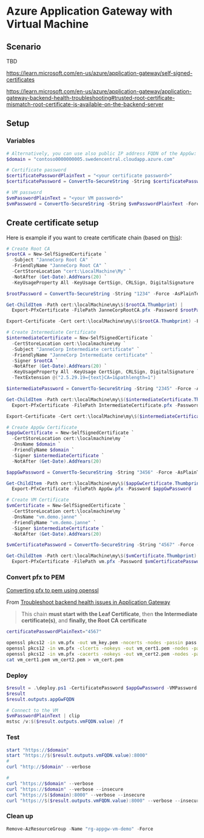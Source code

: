 # Azure Application Gateway with Virtual Machine

## Scenario

TBD

https://learn.microsoft.com/en-us/azure/application-gateway/self-signed-certificates

https://learn.microsoft.com/en-us/azure/application-gateway/application-gateway-backend-health-troubleshooting#trusted-root-certificate-mismatch-root-certificate-is-available-on-the-backend-server

## Setup

### Variables

```powershell
# Alternatively, you can use also public IP address FQDN of the AppGw:
$domain = "contoso0000000005.swedencentral.cloudapp.azure.com"

# Certificate password
$certificatePasswordPlainText = "<your certificate password>"
$certificatePassword = ConvertTo-SecureString -String $certificatePasswordPlainText -Force -AsPlainText

# VM password
$vmPasswordPlainText = "<your VM password>"
$vmPassword = ConvertTo-SecureString -String $vmPasswordPlainText -Force -AsPlainText
```

## Create certificate setup

Here is example if you want to create certificate chain (based on [this](https://learn.microsoft.com/en-us/aspnet/core/security/authentication/certauth)):

```powershell
# Create Root CA
$rootCA = New-SelfSignedCertificate `
  -Subject "JanneCorp Root CA" `
  -FriendlyName "JanneCorp Root CA" `
  -CertStoreLocation "cert:\LocalMachine\My" `
  -NotAfter (Get-Date).AddYears(20) `
  -KeyUsageProperty All -KeyUsage CertSign, CRLSign, DigitalSignature

$rootPassword = ConvertTo-SecureString -String "1234" -Force -AsPlainText

Get-ChildItem -Path cert:\localMachine\my\$($rootCA.Thumbprint) | 
  Export-PfxCertificate -FilePath JanneCorpRootCA.pfx -Password $rootPassword

Export-Certificate -Cert cert:\localMachine\my\$($rootCA.Thumbprint) -FilePath JanneCorpRootCA.cer

# Create Intermediate Certificate
$intermediateCertificate = New-SelfSignedCertificate `
  -CertStoreLocation cert:\localmachine\my `
  -Subject "JanneCorp Intermediate certificate" `
  -FriendlyName "JanneCorp Intermediate certificate" `
  -Signer $rootCA `
  -NotAfter (Get-Date).AddYears(20) `
  -KeyUsageProperty All -KeyUsage CertSign, CRLSign, DigitalSignature `
  -TextExtension @("2.5.29.19={text}CA=1&pathlength=1")

$intermediatePassword = ConvertTo-SecureString -String "2345" -Force -AsPlainText

Get-ChildItem -Path cert:\localMachine\my\$($intermediateCertificate.Thumbprint) | 
  Export-PfxCertificate -FilePath IntermediateCertificate.pfx -Password $intermediatePassword

Export-Certificate -Cert cert:\localMachine\my\$($intermediateCertificate.Thumbprint) -FilePath IntermediateCertificate.cer

# Create AppGw Certificate
$appGwCertificate = New-SelfSignedCertificate `
  -CertStoreLocation cert:\localmachine\my `
  -DnsName $domain `
  -FriendlyName $domain `
  -Signer $intermediateCertificate `
  -NotAfter (Get-Date).AddYears(20)

$appGwPassword = ConvertTo-SecureString -String "3456" -Force -AsPlainText

Get-ChildItem -Path cert:\localMachine\my\$($appGwCertificate.Thumbprint) | 
  Export-PfxCertificate -FilePath AppGw.pfx -Password $appGwPassword

# Create VM Certificate
$vmCertificate = New-SelfSignedCertificate `
  -CertStoreLocation cert:\localmachine\my `
  -DnsName "vm.demo.janne" `
  -FriendlyName "vm.demo.janne" `
  -Signer $intermediateCertificate `
  -NotAfter (Get-Date).AddYears(20)

$vmCertificatePassword = ConvertTo-SecureString -String "4567" -Force -AsPlainText

Get-ChildItem -Path cert:\localMachine\my\$($vmCertificate.Thumbprint) | 
  Export-PfxCertificate -FilePath vm.pfx -Password $vmCertificatePassword
```

### Convert pfx to PEM

[Converting pfx to pem using openssl](https://stackoverflow.com/questions/15413646/converting-pfx-to-pem-using-openssl)

From [Troubleshoot backend health issues in Application Gateway](https://learn.microsoft.com/en-us/azure/application-gateway/application-gateway-backend-health-troubleshooting#the-intermediate-certificate-was-not-found)

> This chain **must start with the Leaf Certificate**,
> then **the Intermediate certificate(s)**,
> and **finally, the Root CA certificate**

```bash
certificatePasswordPlainText="4567"

openssl pkcs12 -in vm.pfx -out vm_key.pem -nocerts -nodes -passin pass:$certificatePasswordPlainText
openssl pkcs12 -in vm.pfx -clcerts -nokeys -out vm_cert1.pem -nodes -passin pass:$certificatePasswordPlainText
openssl pkcs12 -in vm.pfx -cacerts -nokeys -out vm_cert2.pem -nodes -passin pass:$certificatePasswordPlainText
cat vm_cert1.pem vm_cert2.pem > vm_cert.pem
```

### Deploy

```powershell
$result = .\deploy.ps1 -CertificatePassword $appGwPassword -VMPassword $vmPassword
$result
$result.outputs.appGwFQDN
```

```powershell
# Connect to the VM
$vmPasswordPlainText | clip
mstsc /v:$($result.outputs.vmFQDN.value) /f
```

### Test

```powershell
start "https://$domain"
start "https://$($result.outputs.vmFQDN.value):8000"
#
curl "http://$domain" --verbose

#
curl "https://$domain" --verbose
curl "https://$domain" --verbose --insecure
curl "https://$($domain):8000" --verbose --insecure
curl "https://$($result.outputs.vmFQDN.value):8000" --verbose --insecure
```

### Clean up

```powershell
Remove-AzResourceGroup -Name "rg-appgw-vm-demo" -Force
```

